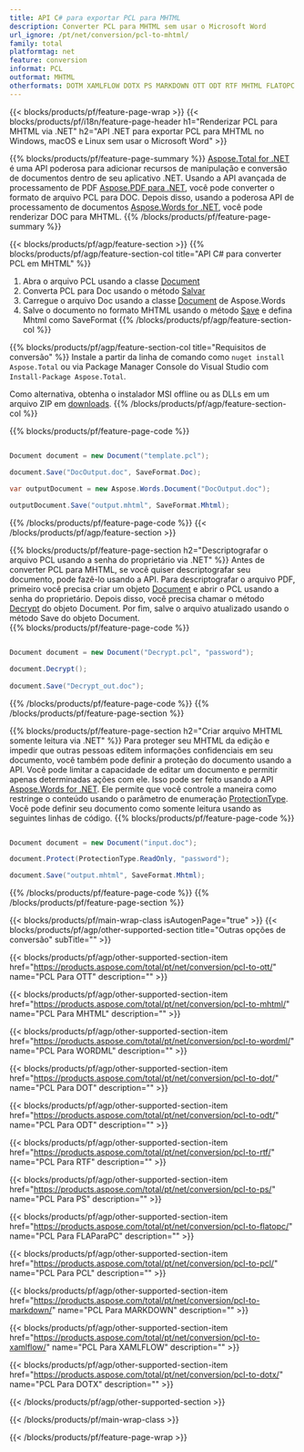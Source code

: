 ```yaml
---
title: API C# para exportar PCL para MHTML
description: Converter PCL para MHTML sem usar o Microsoft Word
url_ignore: /pt/net/conversion/pcl-to-mhtml/
family: total
platformtag: net
feature: conversion
informat: PCL
outformat: MHTML
otherformats: DOTM XAMLFLOW DOTX PS MARKDOWN OTT ODT RTF MHTML FLATOPC DOT WORDML
---
```

{{< blocks/products/pf/feature-page-wrap >}}
{{< blocks/products/pf/i18n/feature-page-header h1="Renderizar PCL para MHTML via .NET" h2="API .NET para exportar PCL para MHTML no Windows, macOS e Linux sem usar o Microsoft Word" >}}

{{% blocks/products/pf/feature-page-summary %}}
[Aspose.Total for .NET](https://products.aspose.com/total/net/) é uma API poderosa para adicionar recursos de manipulação e conversão de documentos dentro de seu aplicativo .NET. Usando a API avançada de processamento de PDF [Aspose.PDF para .NET](https://products.aspose.com/pdf/net/), você pode converter o formato de arquivo PCL para DOC. Depois disso, usando a poderosa API de processamento de documentos [Aspose.Words for .NET](https://products.aspose.com/words/net/), você pode renderizar DOC para MHTML.
{{% /blocks/products/pf/feature-page-summary  %}}

{{< blocks/products/pf/agp/feature-section >}}
{{% blocks/products/pf/agp/feature-section-col title="API C# para converter PCL em MHTML" %}}
1. Abra o arquivo PCL usando a classe [Document](https://apireference.aspose.com/pdf/net/aspose.pdf/document)
2. Converta PCL para Doc usando o método [Salvar](https://apireference.aspose.com/pdf/net/aspose.pdf.document/save/methods/5)
3. Carregue o arquivo Doc usando a classe [Document](https://apireference.aspose.com/words/net/aspose.words/document) de Aspose.Words
4. Salve o documento no formato MHTML usando o método [Save](https://apireference.aspose.com/words/net/aspose.words.document/save/methods/4) e defina Mhtml como SaveFormat
{{% /blocks/products/pf/agp/feature-section-col %}}

{{% blocks/products/pf/agp/feature-section-col title="Requisitos de conversão" %}}
Instale a partir da linha de comando como ```nuget install Aspose.Total``` ou via Package Manager Console do Visual Studio com ```Install-Package Aspose.Total```.

Como alternativa, obtenha o instalador MSI offline ou as DLLs em um arquivo ZIP em [downloads](https://downloads.aspose.com/total/net).
{{% /blocks/products/pf/agp/feature-section-col %}}

{{% blocks/products/pf/feature-page-code %}}

```cs

Document document = new Document("template.pcl");
 
document.Save("DocOutput.doc", SaveFormat.Doc); 

var outputDocument = new Aspose.Words.Document("DocOutput.doc");

outputDocument.Save("output.mhtml", SaveFormat.Mhtml);   
```

{{% /blocks/products/pf/feature-page-code %}}
{{< /blocks/products/pf/agp/feature-section >}}

{{% blocks/products/pf/feature-page-section  h2="Descriptografar o arquivo PCL usando a senha do proprietário via .NET" %}}
Antes de converter PCL para MHTML, se você quiser descriptografar seu documento, pode fazê-lo usando a API. Para descriptografar o arquivo PDF, primeiro você precisa criar um objeto [Document](https://apireference.aspose.com/pdf/net/aspose.pdf/document) e abrir o PCL usando a senha do proprietário. Depois disso, você precisa chamar o método [Decrypt](https://apireference.aspose.com/pdf/net/aspose.pdf/document/methods/decrypt) do objeto Document. Por fim, salve o arquivo atualizado usando o método Save do objeto Document.  
{{% blocks/products/pf/feature-page-code %}}

```cs

Document document = new Document("Decrypt.pcl", "password");

document.Decrypt();
 
document.Save("Decrypt_out.doc");
```

{{% /blocks/products/pf/feature-page-code  %}}
{{% /blocks/products/pf/feature-page-section %}}

{{% blocks/products/pf/feature-page-section  h2="Criar arquivo MHTML somente leitura via .NET" %}}
Para proteger seu MHTML da edição e impedir que outras pessoas editem informações confidenciais em seu documento, você também pode definir a proteção do documento usando a API. Você pode limitar a capacidade de editar um documento e permitir apenas determinadas ações com ele. Isso pode ser feito usando a API [Aspose.Words for .NET](https://products.aspose.com/words/net/). Ele permite que você controle a maneira como restringe o conteúdo usando o parâmetro de enumeração [ProtectionType](https://apireference.aspose.com/words/net/aspose.words/protectiontype). Você pode definir seu documento como somente leitura usando as seguintes linhas de código. 
{{% blocks/products/pf/feature-page-code %}}

```cs

Document document = new Document("input.doc");

document.Protect(ProtectionType.ReadOnly, "password");

document.Save("output.mhtml", SaveFormat.Mhtml);    
```

{{% /blocks/products/pf/feature-page-code  %}}
{{% /blocks/products/pf/feature-page-section %}}

{{< blocks/products/pf/main-wrap-class isAutogenPage="true" >}}
{{< blocks/products/pf/agp/other-supported-section title="Outras opções de conversão" subTitle="" >}}

{{< blocks/products/pf/agp/other-supported-section-item href="https://products.aspose.com/total/pt/net/conversion/pcl-to-ott/" name="PCL Para OTT" description="" >}}

{{< blocks/products/pf/agp/other-supported-section-item href="https://products.aspose.com/total/pt/net/conversion/pcl-to-mhtml/" name="PCL Para MHTML" description="" >}}

{{< blocks/products/pf/agp/other-supported-section-item href="https://products.aspose.com/total/pt/net/conversion/pcl-to-wordml/" name="PCL Para WORDML" description="" >}}

{{< blocks/products/pf/agp/other-supported-section-item href="https://products.aspose.com/total/pt/net/conversion/pcl-to-dot/" name="PCL Para DOT" description="" >}}

{{< blocks/products/pf/agp/other-supported-section-item href="https://products.aspose.com/total/pt/net/conversion/pcl-to-odt/" name="PCL Para ODT" description="" >}}

{{< blocks/products/pf/agp/other-supported-section-item href="https://products.aspose.com/total/pt/net/conversion/pcl-to-rtf/" name="PCL Para RTF" description="" >}}

{{< blocks/products/pf/agp/other-supported-section-item href="https://products.aspose.com/total/pt/net/conversion/pcl-to-ps/" name="PCL Para PS" description="" >}}

{{< blocks/products/pf/agp/other-supported-section-item href="https://products.aspose.com/total/pt/net/conversion/pcl-to-flatopc/" name="PCL Para FLAParaPC" description="" >}}

{{< blocks/products/pf/agp/other-supported-section-item href="https://products.aspose.com/total/pt/net/conversion/pcl-to-pcl/" name="PCL Para PCL" description="" >}}

{{< blocks/products/pf/agp/other-supported-section-item href="https://products.aspose.com/total/pt/net/conversion/pcl-to-markdown/" name="PCL Para MARKDOWN" description="" >}}

{{< blocks/products/pf/agp/other-supported-section-item href="https://products.aspose.com/total/pt/net/conversion/pcl-to-xamlflow/" name="PCL Para XAMLFLOW" description="" >}}

{{< blocks/products/pf/agp/other-supported-section-item href="https://products.aspose.com/total/pt/net/conversion/pcl-to-dotx/" name="PCL Para DOTX" description="" >}}



{{< /blocks/products/pf/agp/other-supported-section >}}

{{< /blocks/products/pf/main-wrap-class >}}

{{< /blocks/products/pf/feature-page-wrap >}}